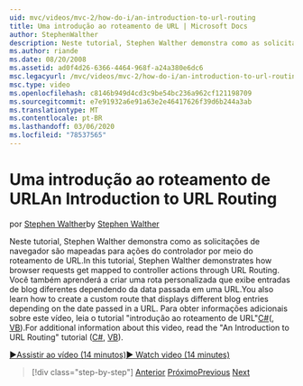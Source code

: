 ```yaml
---
uid: mvc/videos/mvc-2/how-do-i/an-introduction-to-url-routing
title: Uma introdução ao roteamento de URL | Microsoft Docs
author: StephenWalther
description: Neste tutorial, Stephen Walther demonstra como as solicitações de navegador são mapeadas para ações do controlador por meio do roteamento de URL. Você também aprenderá a criar um cust...
ms.author: riande
ms.date: 08/20/2008
ms.assetid: ad0f4d26-6366-4464-968f-a24a380e6dc6
msc.legacyurl: /mvc/videos/mvc-2/how-do-i/an-introduction-to-url-routing
msc.type: video
ms.openlocfilehash: c8146b949d4cd3c9be54bc236a962cf121198709
ms.sourcegitcommit: e7e91932a6e91a63e2e46417626f39d6b244a3ab
ms.translationtype: MT
ms.contentlocale: pt-BR
ms.lasthandoff: 03/06/2020
ms.locfileid: "78537565"
---
```

# <a name="an-introduction-to-url-routing"></a><span data-ttu-id="43e50-104">Uma introdução ao roteamento de URL</span><span class="sxs-lookup"><span data-stu-id="43e50-104">An Introduction to URL Routing</span></span>

<span data-ttu-id="43e50-105">por [Stephen Walther](https://github.com/StephenWalther)</span><span class="sxs-lookup"><span data-stu-id="43e50-105">by [Stephen Walther](https://github.com/StephenWalther)</span></span>

<span data-ttu-id="43e50-106">Neste tutorial, Stephen Walther demonstra como as solicitações de navegador são mapeadas para ações do controlador por meio do roteamento de URL.</span><span class="sxs-lookup"><span data-stu-id="43e50-106">In this tutorial, Stephen Walther demonstrates how browser requests get mapped to controller actions through URL Routing.</span></span> <span data-ttu-id="43e50-107">Você também aprenderá a criar uma rota personalizada que exibe entradas de blog diferentes dependendo da data passada em uma URL.</span><span class="sxs-lookup"><span data-stu-id="43e50-107">You also learn how to create a custom route that displays different blog entries depending on the date passed in a URL.</span></span> <span data-ttu-id="43e50-108">Para obter informações adicionais sobre este vídeo, leia o tutorial "introdução ao roteamento de URL"[C#](../../../overview/older-versions-1/controllers-and-routing/asp-net-mvc-routing-overview-cs.md)(, [VB](../../../overview/older-versions-1/controllers-and-routing/asp-net-mvc-routing-overview-vb.md)).</span><span class="sxs-lookup"><span data-stu-id="43e50-108">For additional information about this video, read the "An Introduction to URL Routing" tutorial ([C#](../../../overview/older-versions-1/controllers-and-routing/asp-net-mvc-routing-overview-cs.md), [VB](../../../overview/older-versions-1/controllers-and-routing/asp-net-mvc-routing-overview-vb.md)).</span></span>

[<span data-ttu-id="43e50-109">&#9654;Assistir ao vídeo (14 minutos)</span><span class="sxs-lookup"><span data-stu-id="43e50-109">&#9654; Watch video (14 minutes)</span></span>](https://channel9.msdn.com/Blogs/ASP-NET-Site-Videos/an-introduction-to-url-routing)

> [!div class="step-by-step"]
> <span data-ttu-id="43e50-110">[Anterior](understanding-views-view-data-and-html-helpers.md)
> [Próximo](preventing-javascript-injection-attacks.md)</span><span class="sxs-lookup"><span data-stu-id="43e50-110">[Previous](understanding-views-view-data-and-html-helpers.md)
[Next](preventing-javascript-injection-attacks.md)</span></span>
